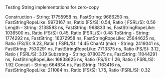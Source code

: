 Testing String implementations for zero-copy

Construction - String: 17755958 ns, FastString: 9666250 ns, FastStringRopeLike: 9973167 ns, Ratio (FS/S): 0.54, Ratio (
FSRL/S): 0.56
Length - String: 2138583 ns, FastString: 968833 ns, FastStringRopeLike: 1036500 ns, Ratio (FS/S): 0.45, Ratio (FSRL/S):
0.48
ToString - String: 1774292 ns, FastString: 16372958 ns, FastStringRopeLike: 25644625 ns, Ratio (FS/S): 9.23, Ratio (
FSRL/S): 14.45
CharAt (mid) - String: 2416041 ns, FastString: 7530291 ns, FastStringRopeLike: 7713375 ns, Ratio (FS/S): 3.12, Ratio (
FSRL/S): 3.19
Substring - String: 8780375 ns, FastString: 11044291 ns, FastStringRopeLike: 16838625 ns, Ratio (FS/S): 1.26, Ratio (
FSRL/S): 1.92
Concat - String: 664834 ns, FastString: 1163416 ns, FastStringRopeLike: 211084 ns, Ratio (FS/S): 1.75, Ratio (FSRL/S):
0.32